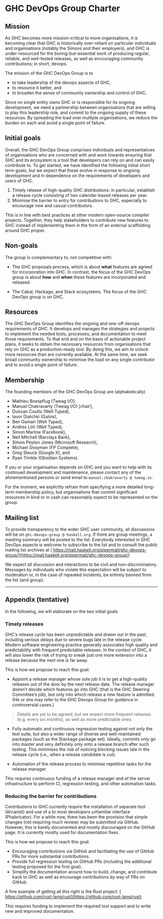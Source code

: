 # GHC DevOps Group Charter

## Mission


As GHC becomes more mission-critical to more organisations, it is becoming clear that
GHC is historically over-reliant on particular individuals and organisations (notably the Simons and their employers), and GHC is under-resourced for the boring-but-essential work of producing regular, reliable, and well-tested releases, as well as encouraging community contributions; in short, devops.


The mission of the GHC DevOps Group is to 

- to take leadership of the devops aspects of GHC, 
- to resource it better, and 
- to broaden the sense of community ownership and control of GHC.


Since no single entity owns GHC or is responsible for its ongoing development, we need a partnership between organisations that are willing to play this leadership role, and commit to the ongoing supply of these resources. By spreading the load over multiple organisations, we reduce the burden on each and avoid a single point of failure.

## Initial goals


Overall, the GHC DevOps Group comprises individuals and representatives of organisations who are concerned with and work towards ensuring that GHC and its ecosystem is a tool that developers can rely on and can easily contribute to. To get started, we have identified the following initial short term goals, but we expect that these evolve in response to ongoing development and in dependence on the requirements of developers and users of GHC.

1. Timely release of high-quality GHC distributions: in particular, establish a release cycle consisting of two calendar-based releases per year.
1. Minimise the barrier to entry for contributions to GHC, especially to encourage new and casual contributors.


This is in line with best practices at other modern open-source compiler projects. Together, they help stakeholders to contribute new features to GHC instead of implementing them in the form of an external scaffolding around GHC proper.

## Non-goals


The group is complementary to, not competitive with:

- The GHC proposals process, which is about **what** features are agreed for incorporation into GHC. In contrast, the focus of the GHC DevOps group is about **how** and **when** these features are incorporated and released.

- The Cabal, Hackage, and Stack ecosystems.  The focus of the GHC DevOps group is on GHC.

## Resources


The GHC DevOps Group identifies the ongoing and one-off devops requirements of GHC. It develops and manages the strategies and projects to implement the needed tools, processes, and documentation to meet those requirements. To that end and on the basis of actionable project plans, it seeks to obtain the necessary resources from organisations that rely on GHC as a production-ready tool. By doing this, we aim to unlock more resources than are currently available. At the same time, we seek broad community ownership to minimise the load on any single contributor and to avoid a single point of failure.

## Membership


The founding members of the GHC DevOps Group are (alphabetically) 

- Mathieu Boespflug (Tweag I/O), 
- Manuel Chakravarty (Tweag I/O) \[chair\], 
- Duncan Coutts (Well Typed),
- Iavor Diatchki (Galois),
- Ben Gamari (Well Typed),
- Andres Löh (Well Typed),
- Simon Marlow (Facebook), 
- Neil Mitchell (Barclays Bank), 
- Simon Peyton Jones (Microsoft Research),
- Michael Snoyman (FP Complete),
- Greg Steuck (Google X), and
- Ryan Trinkle (Obsidian Systems).


If you or your organisation depends on GHC and you want to help with its continued development and maintenance, please contact any of the aforementioned persons or send email to `manuel.chakravarty @ tweag.io`.


For the moment, we explicitly refrain from specifying a more detailed long-term membership policy, but organisations that commit significant resources in kind or in cash can reasonably expect to be represented on the group.

## Mailing list


To provide transparency to the wider GHC user community, all discussions will be on `ghc-devops-group @ haskell.org`. If there are group meetings, a meeting summary will be posted to the list. Everybody interested in GHC DevOps aspects is welcome to subscribe to the list and to consult the public mailing list archives at [ https://mail.haskell.org/pipermail/ghc-devops-group/](https://mail.haskell.org/pipermail/ghc-devops-group/)


We expect all discussion and interactions to be civil and non-discriminatory. Messages by individuals who violate this expectation will be subject to moderation or, in the case of repeated incidents, be entirely banned from the list (and group).

---

## Appendix (tentative)


In the following, we will elaborate on the two initial goals.

### Timely releases


GHC’s release cycle has been unpredictable and drawn out in the past, including serious delays due to severe bugs late in the release cycle. Modern software engineering practice generally associates high quality and predictability with frequent predictable releases. In the context of GHC, it will also lower the risk of trying to sneak just one more extension into a release because the next one is far away.


This is how we propose to reach this goal:

- Appoint a release manager whose sole job it is to get a high-quality releases out of the door by the next release date. The release manager doesn’t decide which features go into GHC (that is the GHC Steering Committee’s job), but only into which release a new feature is admitted.   (He or she may refer to the GHC Devops Group for guidance in controversial cases.)

>
> Details are yet to be agreed, but we expect more frequent releases (e.g. every six months), as well as more predictable ones.

- Fully automatic and continuous regression testing against not only the test suite, but also a wider range of diverse and well-maintained packages (such as the Stackage package set). Ideally, commits only go into master and very definitely only onto a release branch after such testing. This minimises the risk of noticing blocking issues late in the release cycle (i.e., when a release candidate is cut).

- Automation of the release process to minimise repetitive tasks for the release manager.


This requires continuous funding of a release manager and of the server infrastructure to perform CI, regression testing, and other automation tasks.

### Reducing the barrier for contributions


Contributions to GHC currently require the installation of separate tool (Arcanist) and use of a to most developers unfamiliar interface (Phabricator). For a while now, there has been the provision that simple changes (not requiring much review) may be submitted via GitHub. However, this is barely documented and mostly discouraged on the GitHub page. It is currently mostly used for documentation fixes.


This is how we propose to reach this goal:

- Encouraging contributions via GitHub and facilitating the use of GitHub PRs for more substantial contributions.
- Provide full regression testing on GitHub PRs (including the additional testing proposed for the first goal).
- Simplify the documentation around how to build, change, and contribute back to GHC as well as encourage contributions by way of PRs on GitHub.


A fine example of getting all this right is the Rust project: [ https://github.com/rust-lang/rust](https://github.com/rust-lang/rust)


This requires funding to implement the required tool support and to write new and improved documentation.
